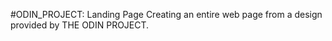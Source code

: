 #ODIN_PROJECT: Landing Page
Creating an entire web page from a design provided by THE ODIN PROJECT.
